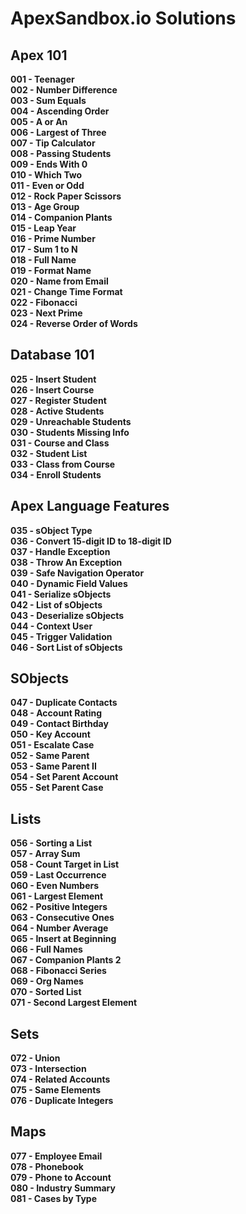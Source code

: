 # ApexSandbox.io Solutions

## Apex 101

**001 - Teenager**  
**002 - Number Difference**  
**003 - Sum Equals**  
**004 - Ascending Order**  
**005 - A or An**  
**006 - Largest of Three**  
**007 - Tip Calculator**  
**008 - Passing Students**  
**009 - Ends With 0**  
**010 - Which Two**  
**011 - Even or Odd**  
**012 - Rock Paper Scissors**  
**013 - Age Group**  
**014 - Companion Plants**  
**015 - Leap Year**  
**016 - Prime Number**  
**017 - Sum 1 to N**  
**018 - Full Name**  
**019 - Format Name**  
**020 - Name from Email**  
**021 - Change Time Format**  
**022 - Fibonacci**  
**023 - Next Prime**  
**024 - Reverse Order of Words**  

## Database 101

**025 - Insert Student**  
**026 - Insert Course**  
**027 - Register Student**  
**028 - Active Students**  
**029 - Unreachable Students**  
**030 - Students Missing Info**  
**031 - Course and Class**  
**032 - Student List**  
**033 - Class from Course**  
**034 - Enroll Students**  

## Apex Language Features

**035 - sObject Type**  
**036 - Convert 15-digit ID to 18-digit ID**  
**037 - Handle Exception**  
**038 - Throw An Exception**  
**039 - Safe Navigation Operator**  
**040 - Dynamic Field Values**  
**041 - Serialize sObjects**  
**042 - List of sObjects**  
**043 - Deserialize sObjects**  
**044 - Context User**  
**045 - Trigger Validation**  
**046 - Sort List of sObjects**  

## SObjects

**047 - Duplicate Contacts**  
**048 - Account Rating**  
**049 - Contact Birthday**  
**050 - Key Account**  
**051 - Escalate Case**  
**052 - Same Parent**  
**053 - Same Parent II**  
**054 - Set Parent Account**  
**055 - Set Parent Case**  

## Lists

**056 - Sorting a List**  
**057 - Array Sum**  
**058 - Count Target in List**  
**059 - Last Occurrence**  
**060 - Even Numbers**  
**061 - Largest Element**  
**062 - Positive Integers**  
**063 - Consecutive Ones**  
**064 - Number Average**  
**065 - Insert at Beginning**  
**066 - Full Names**  
**067 - Companion Plants 2**  
**068 - Fibonacci Series**  
**069 - Org Names**  
**070 - Sorted List**  
**071 - Second Largest Element**  

## Sets

**072 - Union**  
**073 - Intersection**  
**074 - Related Accounts**  
**075 - Same Elements**  
**076 - Duplicate Integers**  

## Maps

**077 - Employee Email**  
**078 - Phonebook**  
**079 - Phone to Account**  
**080 - Industry Summary**  
**081 - Cases by Type**  